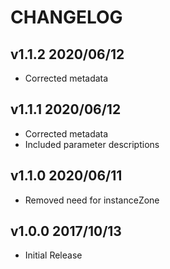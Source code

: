 # CHANGELOG

## v1.1.2 2020/06/12

- Corrected metadata

## v1.1.1 2020/06/12

- Corrected metadata
- Included parameter descriptions

## v1.1.0 2020/06/11

- Removed need for instanceZone

## v1.0.0 2017/10/13

- Initial Release
